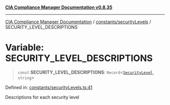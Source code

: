 [**CIA Compliance Manager Documentation v0.8.35**](../../../README.md)

***

[CIA Compliance Manager Documentation](../../../modules.md) / [constants/securityLevels](../README.md) / SECURITY\_LEVEL\_DESCRIPTIONS

# Variable: SECURITY\_LEVEL\_DESCRIPTIONS

> `const` **SECURITY\_LEVEL\_DESCRIPTIONS**: `Record`\<[`SecurityLevel`](../../../types/cia/type-aliases/SecurityLevel.md), `string`\>

Defined in: [constants/securityLevels.ts:41](https://github.com/Hack23/cia-compliance-manager/blob/b297770fc62abf558e2711cd029bbbe74e6c5cfb/src/constants/securityLevels.ts#L41)

Descriptions for each security level
